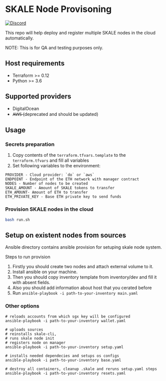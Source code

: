 # SKALE Node Provisoning

[![Discord](https://img.shields.io/discord/534485763354787851.svg)](https://discord.gg/vvUtWJB)

This repo will help deploy and register multiple SKALE nodes in the cloud automatically.

NOTE: This is for QA and testing purposes only.

## Host requirements

- Terraform >= 0.12
- Python >= 3.6

## Supported providers

- DigitalOcean
- A̶W̶S̶ (deprecated and should be updated)

## Usage

### Secrets preparation

1) Copy contents of the `terraform.tfvars.template` to the `terraform.tfvars` and fill all variables
2) Set following variables to the environment:

```
PROVIDER - Cloud provider: `do` or `aws`
ENDPOINT - Endpoint of the ETH network with manager contract
NODES - Number of nodes to be created
SKALE_AMOUNT - Amount of SKALE tokens to transfer
ETH_AMOUNT- Amount of ETH to transfer
ETH_PRIVATE_KEY - Base ETH private key to send funds
```

### Provision SKALE nodes in the cloud

```bash
bash run.sh
```

## Setup on existent nodes from sources

Ansible directory contains ansible provision for setuping skale node system.

Steps to run provision
1. Firstly you should create two nodes and attach external volume to it.
2. Install ansible on your machine.
3. Then you should copy inventory template from inventory/dev and fill it with absent fields.
4. Also you should add information about host that you cerated before
5. Run ```ansible-playbook -i path-to-your-inventory main.yaml```

### Other options

```
# reloads accounts from which sgx key will be configured
ansible-playbook -i path-to-your-inventory wallet.yaml
```
```
# uploads sources
# reinstalls skale-cli, 
# runs skale node init
# registers node on manager
ansible-playbook -i path-to-your-inventory setup.yaml
```
```
# installs needed dependecies and setups os configs
ansible-playbook -i path-to-your-inventory base.yaml 
```
```
# destroy all containers, cleanup .skale and reruns setup.yaml steps
ansible-playbook -i path-to-your-inventory resets.yaml 
```
